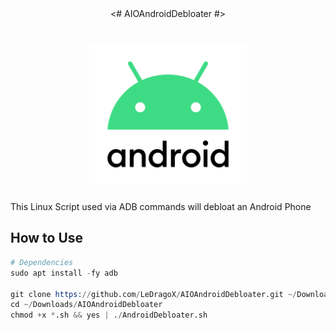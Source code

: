 <div align="center">
  <# AIOAndroidDebloater #>
  <h1>
    <img width=50% src="lib/images/Android11-logo.png">
  </h1>
</div>

This Linux Script used via ADB commands will debloat an Android Phone

## How to Use

```s
# Dependencies
sudo apt install -fy adb

git clone https://github.com/LeDragoX/AIOAndroidDebloater.git ~/Downloads/AIOAndroidDebloater
cd ~/Downloads/AIOAndroidDebloater
chmod +x *.sh && yes | ./AndroidDebloater.sh
```